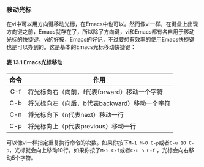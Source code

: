 ### 移动光标

在vi中可以用方向键移动光标，在Emacs中也可以。然而像vi一样，在键盘上出现方向键之前，Emacs就存在了，所以除了方向键，vi和Emacs都有各自用于移动光标的快捷键，vi的好按，Emacs的好记，不过要想有效率的使用Emacs快捷键也是可以办到的。这是基本的Emacs光标移动快捷键：

#### 表 13.1 Emacs光标移动

| 命令 |                 作用                         |
|:----:|----------------------------------------------|
|C-f   |将光标向右（向前，f代表forward）移动一个字符  |
|C-b   |将光标向左（向后，b代表backward）移动一个字符 |
|C-n   |将光标向下（n代表next）移动一行               |
|C-p   |将光标向上（p代表previous）移动一行           |

可以像vi一样指定重复执行命令的次数。如果你按下`M-1 M-0 C-p`或者`C-u 10 C-p`，光标就会向上移动10行。如果你按了`M-5 C-f`或者`C-u 5 C-f` ，光标会向右移动5个字符。

